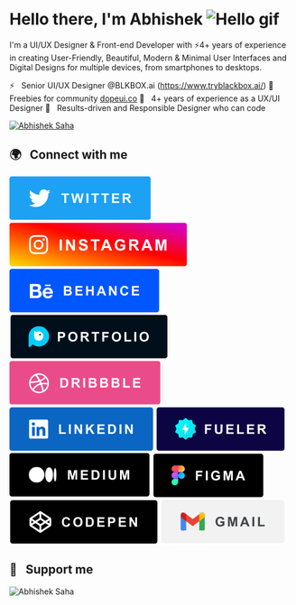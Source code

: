 ### <h1>Hello there, I'm Abhishek <img src="https://raw.githubusercontent.com/MartinHeinz/MartinHeinz/master/wave.gif" width="28px" alt="Hello gif"></h1>

 <p>I'm a UI/UX Designer & Front-end Developer with ⚡4+ years of experience in creating User-Friendly, Beautiful, Modern & Minimal User Interfaces and Digital Designs for multiple devices, from smartphones to desktops.</p>

 ⚡️ &nbsp; Senior UI/UX Designer @BLKBOX.ai (https://www.tryblackbox.ai/)
 🎁 &nbsp; Freebies for community [dopeui.co](https://dopeui.co/)
 🎨 &nbsp; 4+ years of experience as a UX/UI Designer
 💎 &nbsp; Results-driven and Responsible Designer who can code

<p align="left"> <a href="https://twitter.com/designerSaha" target="blank"><img src="https://img.shields.io/twitter/follow/designerSaha?color=%231DA1F2&logo=Twitter&style=for-the-badge" alt="Abhishek Saha" /></a> </p>

## 🌍 &nbsp; Connect with me

[![Twitter](social/twitter.svg)](https://twitter.com/designerSaha)
[![Instagram](social/insta.svg)](https://www.instagram.com/pixabuddy/)
[![Behance](social/behance.svg)](https://www.behance.net/abhisheksaha1)
[![Pixabuddy](social/pixabuddy.svg)](https://www.pixabuddy.com/)
[![Dribbble](social/dribbble.svg)](https://dribbble.com/pixabuddy)
[![Linkedin](social/linkedin.svg)](https://www.linkedin.com/in/pixabuddy/)
[![Fueler](social/fueler.svg)](https://fueler.io/Saha)
[![Medium](social/medium.svg)](https://pixabuddy.medium.com/)
[![Figma](social/figma.svg)](https://www.figma.com/@pixabuddy)
[![CodePen](social/codepen.svg)](https://codepen.io/pixabuddy)
[![Gmail](social/gmail.svg)](mailto:pixabuddy@gmail.com?subject=Hello👋)


<!-- ## 🪄 &nbsp; Tech Stack -->

## 💛 &nbsp; Support me

<p><a href="https://www.buymeacoffee.com/abhishekSaha"> <img align="left" src="https://cdn.buymeacoffee.com/buttons/v2/default-yellow.png" height="50" width="210" alt="Abhishek Saha" /></a></p><br><br>
